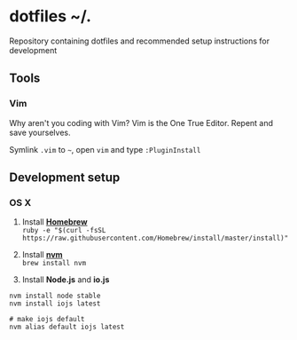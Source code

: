 # dotfiles ~/.

Repository containing dotfiles and recommended setup instructions for development

## Tools

### Vim

Why aren't you coding with Vim? Vim is the One True Editor. Repent and save yourselves.

Symlink `.vim` to `~`, open `vim` and type `:PluginInstall`


## Development setup

### OS X

1. Install **[Homebrew](http://brew.sh)**  
```ruby -e "$(curl -fsSL https://raw.githubusercontent.com/Homebrew/install/master/install)"```

2. Install **[nvm](https://github.com/creationix/nvm)**  
```brew install nvm```

3. Install **Node.js** and **io.js**  
```
nvm install node stable
nvm install iojs latest

# make iojs default
nvm alias default iojs latest
```
